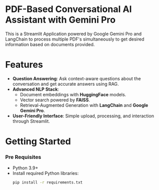 # PDF-Based Conversational AI Assistant with Gemini Pro

This is a Streamlit Application powered by Google Gemini Pro and LangChain to process multiple PDF's simultaneously to get desired information based on documents provided.

# Features
- **Question Answering**: Ask context-aware questions about the conversation and get accurate answers using RAG.
- **Advanced NLP Stack**:
  - Document embeddings with **HuggingFace** models.
  - Vector search powered by **FAISS**.
  - Retrieval-Augmented Generation with **LangChain** and **Google Gemini Pro**.
- **User-Friendly Interface**: Simple upload, processing, and interaction through Streamlit.

# Getting Started
### Pre Requisites 
- Python 3.9+  
- Install required Python libraries:
  ```bash
  pip install -r requirements.txt
  

